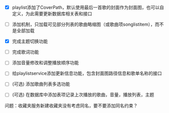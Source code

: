 - [x] playlist添加了CoverPath，默认使用最后一首歌的封面作为封面图，也可以自定义，为此需要更新数据库相关表和接口

- [ ] 添加机制，只加载可见部分列表的歌曲略缩图（或歌曲项songlistitem），而不是全部加载
- [x] 完成主题切换功能
- [ ] 完成歌词功能
- [ ] 添加音量修改和调整播放顺序功能
- [ ] 给playlistservice添加更新信息功能，包含封面图路径信息和歌单名称的接口
- [ ] (可选) 添加歌曲列表多选功能 
- [ ] (可选) 在数据库中添加表项记录上次播放的歌曲，音量，播放列表，主题

问题：收藏夹服务新建收藏夹没有考虑同名，要不要添加同名约束？